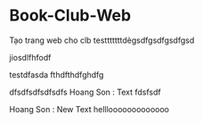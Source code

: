 # Book-Club-Web
Tạo trang web cho clb
testttttttdègsdfgsdfgsdfgsd

jiosdlfhfodf

testdfasda
fthdfthdfghdfg

dfsdfsdfsdfsdfs
Hoang Son : Text
fdsfsdf


Hoang Son : New Text
helllooooooooooooo
